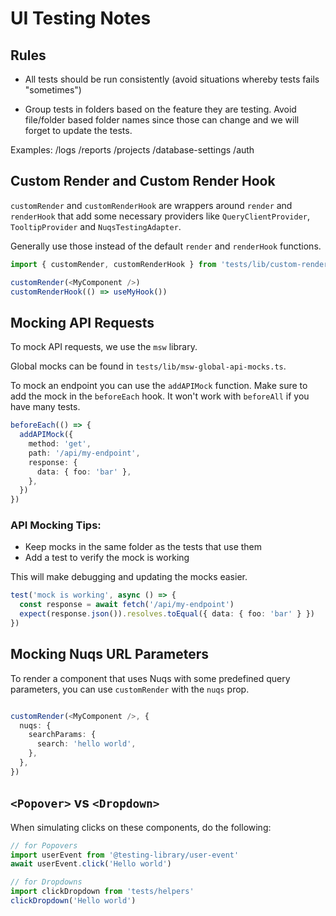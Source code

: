# UI Testing Notes

## Rules

- All tests should be run consistently (avoid situations whereby tests fails "sometimes")

- Group tests in folders based on the feature they are testing. Avoid file/folder based folder names since those can change and we will forget to update the tests.

Examples: /logs /reports /projects /database-settings /auth

## Custom Render and Custom Render Hook

`customRender` and `customRenderHook` are wrappers around `render` and `renderHook` that add some necessary providers like `QueryClientProvider`, `TooltipProvider` and `NuqsTestingAdapter`.

Generally use those instead of the default `render` and `renderHook` functions.

```ts
import { customRender, customRenderHook } from 'tests/lib/custom-render'

customRender(<MyComponent />)
customRenderHook(() => useMyHook())
```

## Mocking API Requests

To mock API requests, we use the `msw` library.

Global mocks can be found in `tests/lib/msw-global-api-mocks.ts`.

To mock an endpoint you can use the `addAPIMock` function. Make sure to add the mock in the `beforeEach` hook. It won't work with `beforeAll` if you have many tests.

```ts
beforeEach(() => {
  addAPIMock({
    method: 'get',
    path: '/api/my-endpoint',
    response: {
      data: { foo: 'bar' },
    },
  })
})
```

### API Mocking Tips:

- Keep mocks in the same folder as the tests that use them
- Add a test to verify the mock is working

This will make debugging and updating the mocks easier.

```ts
test('mock is working', async () => {
  const response = await fetch('/api/my-endpoint')
  expect(response.json()).resolves.toEqual({ data: { foo: 'bar' } })
})
```

## Mocking Nuqs URL Parameters

To render a component that uses Nuqs with some predefined query parameters, you can use `customRender` with the `nuqs` prop.

```ts

customRender(<MyComponent />, {
  nuqs: {
    searchParams: {
      search: 'hello world',
    },
  },
})
```

## `<Popover>` vs `<Dropdown>`

When simulating clicks on these components, do the following:

```js
// for Popovers
import userEvent from '@testing-library/user-event'
await userEvent.click('Hello world')

// for Dropdowns
import clickDropdown from 'tests/helpers'
clickDropdown('Hello world')
```
